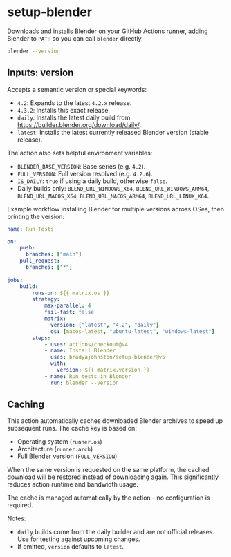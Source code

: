 # setup-blender

Downloads and installs Blender on your GitHub Actions runner, adding Blender to `PATH` so you can call `blender` directly.

```bash
blender --version
```

## Inputs: version

Accepts a semantic version or special keywords:

- `4.2`: Expands to the latest `4.2.x` release.
- `4.3.2`: Installs this exact release.
- `daily`: Installs the latest daily build from https://builder.blender.org/download/daily/.
- `latest`: Installs the latest currently released Blender version (stable release).

The action also sets helpful environment variables:

- `BLENDER_BASE_VERSION`: Base series (e.g. `4.2`).
- `FULL_VERSION`: Full version resolved (e.g. `4.2.6`).
- `IS_DAILY`: `true` if using a daily build, otherwise `false`.
- Daily builds only: `BLEND_URL_WINDOWS_X64`, `BLEND_URL_WINDOWS_ARM64`, `BLEND_URL_MACOS_X64`, `BLEND_URL_MACOS_ARM64`, `BLEND_URL_LINUX_X64`.

Example workflow installing Blender for multiple versions across OSes, then printing the version:
```yaml
name: Run Tests

on: 
    push:
      branches: ["main"]
    pull_request:
      branches: ["*"]
    
jobs:
    build:
        runs-on: ${{ matrix.os }}
        strategy:
            max-parallel: 4
            fail-fast: false
            matrix:
              version: ["latest", "4.2", "daily"]
              os: [macos-latest, "ubuntu-latest", "windows-latest"]
        steps:
            - uses: actions/checkout@v4
            - name: Install Blender
              uses: bradyajohnston/setup-blender@v5
              with:
                version: ${{ matrix.version }}
            - name: Run tests in Blender
              run: blender --version
```

## Caching

This action automatically caches downloaded Blender archives to speed up subsequent runs. The cache key is based on:
- Operating system (`runner.os`)
- Architecture (`runner.arch`)
- Full Blender version (`FULL_VERSION`)

When the same version is requested on the same platform, the cached download will be restored instead of downloading again. This significantly reduces action runtime and bandwidth usage.

The cache is managed automatically by the action - no configuration is required.

Notes:
- `daily` builds come from the daily builder and are not official releases. Use for testing against upcoming changes.
- If omitted, `version` defaults to `latest`.
